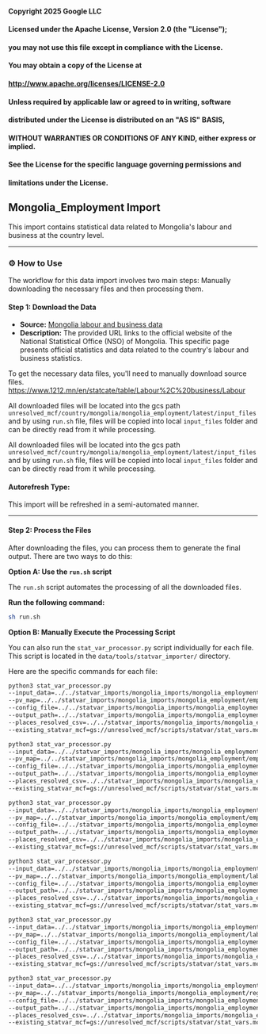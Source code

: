 #### Copyright 2025 Google LLC
####
#### Licensed under the Apache License, Version 2.0 (the "License");
#### you may not use this file except in compliance with the License.
#### You may obtain a copy of the License at
####
####       http://www.apache.org/licenses/LICENSE-2.0
####
#### Unless required by applicable law or agreed to in writing, software
#### distributed under the License is distributed on an "AS IS" BASIS,
#### WITHOUT WARRANTIES OR CONDITIONS OF ANY KIND, either express or implied.
#### See the License for the specific language governing permissions and
#### limitations under the License.


## Mongolia_Employment Import

This import contains statistical data related to Mongolia's labour and business at the country level.

-----

### ⚙️ How to Use

The workflow for this data import involves two main steps: Manually downloading the necessary files and then processing them.

#### Step 1: Download the Data

- **Source:** [Mongolia labour and business data](https://www.1212.mn/en/statcate)
- **Description:** The provided URL links to the official website of the National Statistical Office (NSO) of Mongolia. This specific page presents official statistics and data related to the country's labour and business statistics.

To get the necessary data files, you'll need to manually download source files.
<https://www.1212.mn/en/statcate/table/Labour%2C%20business/Labour>

All downloaded files will be located into the gcs path `unresolved_mcf/country/mongolia/mongolia_employment/latest/input_files` and by using `run.sh` file, files will be copied into local `input_files` folder and can be directly read from it while processing.


All downloaded files will be located into the gcs path `unresolved_mcf/country/mongolia/mongolia_employment/latest/input_files` and by using `run.sh` file, files will be copied into local `input_files` folder and can be directly read from it while processing.

#### Autorefresh Type:

This import will be refreshed in a semi-automated manner.

-----

#### Step 2: Process the Files

After downloading the files, you can process them to generate the final output. There are two ways to do this:

**Option A: Use the `run.sh` script**

The `run.sh` script automates the processing of all the downloaded files.

**Run the following command:**

```bash
sh run.sh
```

**Option B: Manually Execute the Processing Script**

You can also run the `stat_var_processor.py` script individually for each file. This script is located in the `data/tools/statvar_importer/` directory.

Here are the specific commands for each file:

```bash
python3 stat_var_processor.py
--input_data=../../statvar_imports/mongolia_imports/mongolia_employment/input_files/employment_by_classification_of_economic_activities_region_gender_and_agegroup.csv
--pv_map=../../statvar_imports/mongolia_imports/mongolia_employment/employment_by_classification_of_economic_activities_region_gender_and_agegroup_pvmap.csv
--config_file=../../statvar_imports/mongolia_imports/mongolia_employment/metadata.csv
--output_path=../../statvar_imports/mongolia_imports/mongolia_employment/output_files/employment_by_classification_of_economic_activities_region_gender_and_agegroup_output
--places_resolved_csv=../../statvar_imports/mongolia_imports/mongolia_employment/places_resolved.csv 
--existing_statvar_mcf=gs://unresolved_mcf/scripts/statvar/stat_vars.mcf
```

```bash
python3 stat_var_processor.py
--input_data=../../statvar_imports/mongolia_imports/mongolia_employment/input_files/employment_by_occupation_by_region_gender_and_agegroup.csv
--pv_map=../../statvar_imports/mongolia_imports/mongolia_employment/employment_by_occupation_by_region_gender_and_agegroup_pvmap.csv
--config_file=../../statvar_imports/mongolia_imports/mongolia_employment/employment_by_occupation_by_region_gender_and_agegroup_metadata.csv
--output_path=../../statvar_imports/mongolia_imports/mongolia_employment/output_files/employment_by_occupation_by_region_gender_and_agegroup_output
--places_resolved_csv=../../statvar_imports/mongolia_imports/mongolia_employment/places_resolved.csv 
--existing_statvar_mcf=gs://unresolved_mcf/scripts/statvar/stat_vars.mcf
```

```bash
python3 stat_var_processor.py
--input_data=../../statvar_imports/mongolia_imports/mongolia_employment/input_files/employment_to_population_ratio_by_region_gender_and_agegroup.csv
--pv_map=../../statvar_imports/mongolia_imports/mongolia_employment/employment_to_population_ratio_by_region_gender_and_agegroup_pvmap.csv
--config_file=../../statvar_imports/mongolia_imports/mongolia_employment/employment_to_population_ratio_by_region_gender_and_agegroup_metadata.csv
--output_path=../../statvar_imports/mongolia_imports/mongolia_employment/output_files/employment_to_population_ratio_by_region_gender_and_agegroup_output
--places_resolved_csv=../../statvar_imports/mongolia_imports/mongolia_employment/places_resolved.csv 
--existing_statvar_mcf=gs://unresolved_mcf/scripts/statvar/stat_vars.mcf
```

```bash
python3 stat_var_processor.py
--input_data=../../statvar_imports/mongolia_imports/mongolia_employment/input_files/labour_force_by_region_gender_and_agegroup.csv
--pv_map=../../statvar_imports/mongolia_imports/mongolia_employment/labour_force_by_region_gender_and_agegroup_pvmap.csv
--config_file=../../statvar_imports/mongolia_imports/mongolia_employment/metadata.csv
--output_path=../../statvar_imports/mongolia_imports/mongolia_employment/output_files/labour_force_by_region_gender_and_agegroup_output
--places_resolved_csv=../../statvar_imports/mongolia_imports/mongolia_employment/places_resolved.csv 
--existing_statvar_mcf=gs://unresolved_mcf/scripts/statvar/stat_vars.mcf
```

```bash
python3 stat_var_processor.py
--input_data=../../statvar_imports/mongolia_imports/mongolia_employment/input_files/labour_underutilization_by_region_gender_and_agegroup.csv
--pv_map=../../statvar_imports/mongolia_imports/mongolia_employment/labour_underutilization_by_region_gender_and_agegroup_pvmap.csv
--config_file=../../statvar_imports/mongolia_imports/mongolia_employment/metadata.csv
--output_path=../../statvar_imports/mongolia_imports/mongolia_employment/output_files/labour_underutilization_by_region_gender_and_agegroup_output 
--places_resolved_csv=../../statvar_imports/mongolia_imports/mongolia_employment/places_resolved.csv 
--existing_statvar_mcf=gs://unresolved_mcf/scripts/statvar/stat_vars.mcf
```

```bash
python3 stat_var_processor.py
--input_data=../../statvar_imports/mongolia_imports/mongolia_employment/input_files/registered_unemployed_by_education_level_region_gender_month.csv
--pv_map=../../statvar_imports/mongolia_imports/mongolia_employment/registered_unemployed_by_education_level_region_gender_month_pvmap.csv
--config_file=../../statvar_imports/mongolia_imports/mongolia_employment/metadata.csv
--output_path=../../statvar_imports/mongolia_imports/mongolia_employment/output_files/registered_unemployed_by_education_level_region_gender_month_output
--places_resolved_csv=../../statvar_imports/mongolia_imports/mongolia_employment/places_resolved.csv 
--existing_statvar_mcf=gs://unresolved_mcf/scripts/statvar/stat_vars.mcf
```


